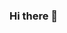 ### Hi there 👋

<!--
**chairmo/chairmo** is a ✨ _special_ ✨ repository because its `README.md` (this file) appears on your GitHub profile.

Here are some ideas to get you started:
I am a full stack developer working to solve real world problem. I love coding and learning new technologies. Feel free to give me a shoutout if you found something I've created interesting or if you've have project you'll like me to work on.
- 🔭 I’m currently working on ...
- 🌱 I’m currently learning ...
- 👯 I’m looking to collaborate on ...
- 🤔 I’m looking for help with ...
- 💬 Ask me about ...
- 📫 How to reach me: ...
- 😄 Pronouns: ...
- ⚡ Fun fact: ...
-->
